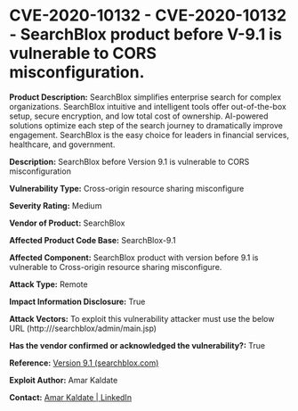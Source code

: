 # CVE-2020-10132 - CVE-2020-10132 - SearchBlox product before V-9.1 is vulnerable to CORS misconfiguration.

**Product Description:**  SearchBlox simplifies enterprise search for complex organizations. SearchBlox intuitive and intelligent tools offer out-of-the-box setup, secure encryption, and low total cost of ownership. AI-powered solutions optimize each step of the search journey to dramatically improve engagement. SearchBlox is the easy choice for leaders in financial services, healthcare, and government.

**Description:** SearchBlox before Version 9.1 is vulnerable to CORS misconfiguration

**Vulnerability Type:**  Cross-origin resource sharing misconfigure

**Severity Rating:** Medium

**Vendor of Product:** SearchBlox

**Affected Product Code Base:** SearchBlox-9.1

**Affected Component:** SearchBlox product with version before 9.1 is vulnerable to Cross-origin resource sharing misconfigure.

**Attack Type:** Remote

**Impact Information Disclosure:** True

**Attack Vectors:** To exploit this vulnerability attacker must  use the below URL
(http://<Web-Interface-URLs>/searchblox/admin/main.jsp)

**Has the vendor confirmed or acknowledged the vulnerability?:** True

**Reference:** [Version 9.1 (searchblox.com) ](https://developer.searchblox.com/v9.2/changelog/version-91)

**Exploit Author:** Amar Kaldate

**Contact:** [ Amar Kaldate | LinkedIn ](https://www.linkedin.com/in/amar-kaldate/)
